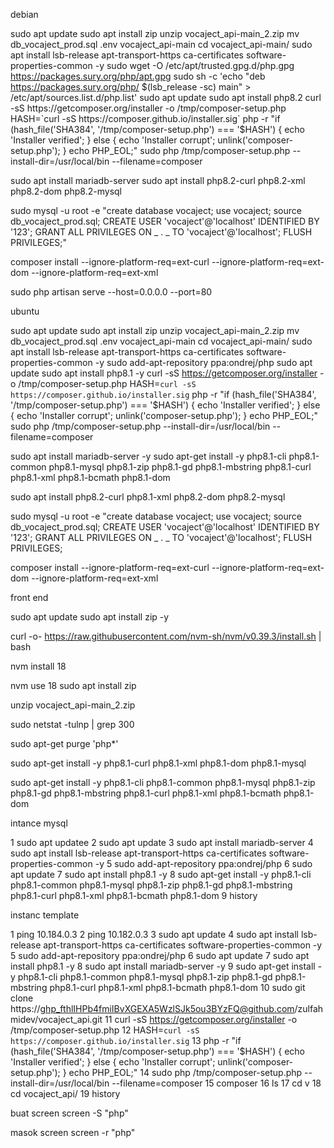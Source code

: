debian

sudo apt update
sudo apt install zip
unzip vocaject_api-main_2.zip
mv db_vocaject_prod.sql .env vocaject_api-main
cd vocaject_api-main/
sudo apt install lsb-release apt-transport-https ca-certificates software-properties-common -y
sudo wget -O /etc/apt/trusted.gpg.d/php.gpg https://packages.sury.org/php/apt.gpg
sudo sh -c 'echo "deb https://packages.sury.org/php/ $(lsb_release -sc) main" > /etc/apt/sources.list.d/php.list'
sudo apt update
sudo apt install php8.2
curl -sS https://getcomposer.org/installer -o /tmp/composer-setup.php
HASH=`curl -sS https://composer.github.io/installer.sig`
php -r "if (hash_file('SHA384', '/tmp/composer-setup.php') === '$HASH') { echo 'Installer verified'; } else { echo 'Installer corrupt'; unlink('composer-setup.php'); } echo PHP_EOL;"
sudo php /tmp/composer-setup.php --install-dir=/usr/local/bin --filename=composer

sudo apt install mariadb-server
sudo apt install php8.2-curl php8.2-xml php8.2-dom php8.2-mysql

sudo mysql -u root -e "create database vocaject; use vocaject; source db_vocaject_prod.sql; CREATE USER 'vocaject'@'localhost' IDENTIFIED BY '123'; GRANT ALL PRIVILEGES ON _ . _ TO 'vocaject'@'localhost'; FLUSH PRIVILEGES;"

composer install --ignore-platform-req=ext-curl --ignore-platform-req=ext-dom --ignore-platform-req=ext-xml

sudo php artisan serve --host=0.0.0.0 --port=80

<!-- SHOW GRANTS FOR 'vocaject'@'localhost'; -->

ubuntu

sudo apt update
sudo apt install zip
unzip vocaject_api-main_2.zip
mv db_vocaject_prod.sql .env vocaject_api-main
cd vocaject_api-main/
sudo apt install lsb-release apt-transport-https ca-certificates software-properties-common -y
sudo add-apt-repository ppa:ondrej/php
sudo apt update
sudo apt install php8.1 -y
curl -sS https://getcomposer.org/installer -o /tmp/composer-setup.php
HASH=`curl -sS https://composer.github.io/installer.sig`
php -r "if (hash_file('SHA384', '/tmp/composer-setup.php') === '$HASH') { echo 'Installer verified'; } else { echo 'Installer corrupt'; unlink('composer-setup.php'); } echo PHP_EOL;"
sudo php /tmp/composer-setup.php --install-dir=/usr/local/bin --filename=composer

sudo apt install mariadb-server -y
sudo apt-get install -y php8.1-cli php8.1-common php8.1-mysql php8.1-zip php8.1-gd php8.1-mbstring php8.1-curl php8.1-xml php8.1-bcmath php8.1-dom

sudo apt install php8.2-curl php8.1-xml php8.2-dom php8.2-mysql

sudo mysql -u root -e "create database vocaject; use vocaject; source db_vocaject_prod.sql; CREATE USER 'vocaject'@'localhost' IDENTIFIED BY '123'; GRANT ALL PRIVILEGES ON _ . _ TO 'vocaject'@'localhost'; FLUSH PRIVILEGES;

composer install --ignore-platform-req=ext-curl --ignore-platform-req=ext-dom --ignore-platform-req=ext-xml

<!-- SHOW GRANTS FOR 'vocaject'@'localhost'; -->
<!-- sudo netstat -tulnp | grep 80 -->
<!-- sudo netstat -tulnp | grep listen -->

front end

sudo apt update
sudo apt install zip -y

curl -o- https://raw.githubusercontent.com/nvm-sh/nvm/v0.39.3/install.sh | bash

nvm install 18

nvm use 18
sudo apt install zip

unzip vocaject_api-main_2.zip

sudo netstat -tulnp | grep 300

sudo apt-get purge 'php\*'

sudo apt-get install -y php8.1-curl php8.1-xml php8.1-dom php8.1-mysql

sudo apt-get install -y php8.1-cli php8.1-common php8.1-mysql php8.1-zip php8.1-gd php8.1-mbstring php8.1-curl php8.1-xml php8.1-bcmath php8.1-dom

intance mysql

1 sudo apt updatee
2 sudo apt update
3 sudo apt install mariadb-server
4 sudo apt install lsb-release apt-transport-https ca-certificates software-properties-common -y
5 sudo add-apt-repository ppa:ondrej/php
6 sudo apt update
7 sudo apt install php8.1 -y
8 sudo apt-get install -y php8.1-cli php8.1-common php8.1-mysql php8.1-zip php8.1-gd php8.1-mbstring php8.1-curl php8.1-xml php8.1-bcmath php8.1-dom
9 history

instanc template

1 ping 10.184.0.3
2 ping 10.182.0.3
3 sudo apt update
4 sudo apt install lsb-release apt-transport-https ca-certificates software-properties-common -y
5 sudo add-apt-repository ppa:ondrej/php
6 sudo apt update
7 sudo apt install php8.1 -y
8 sudo apt install mariadb-server -y
9 sudo apt-get install -y php8.1-cli php8.1-common php8.1-mysql php8.1-zip php8.1-gd php8.1-mbstring php8.1-curl php8.1-xml php8.1-bcmath php8.1-dom
10 sudo git clone https://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@github.com/zulfahmidev/vocaject_api.git
11 curl -sS https://getcomposer.org/installer -o /tmp/composer-setup.php
12 HASH=`curl -sS https://composer.github.io/installer.sig`
13 php -r "if (hash_file('SHA384', '/tmp/composer-setup.php') === '$HASH') { echo 'Installer verified'; } else { echo 'Installer corrupt'; unlink('composer-setup.php'); } echo PHP_EOL;"
14 sudo php /tmp/composer-setup.php --install-dir=/usr/local/bin --filename=composer
15 composer
16 ls
17 cd v
18 cd vocaject_api/
19 history

buat screen
screen -S "php"

masok screen
screen -r "php"
